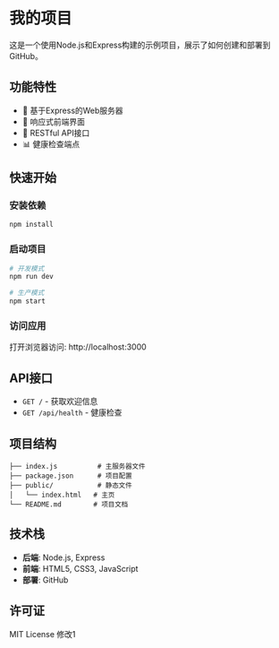 # 我的项目

这是一个使用Node.js和Express构建的示例项目，展示了如何创建和部署到GitHub。

## 功能特性

- 🚀 基于Express的Web服务器
- 📱 响应式前端界面
- 🔧 RESTful API接口
- 📊 健康检查端点

## 快速开始

### 安装依赖

```bash
npm install
```

### 启动项目

```bash
# 开发模式
npm run dev

# 生产模式
npm start
```

### 访问应用

打开浏览器访问: http://localhost:3000

## API接口

- `GET /` - 获取欢迎信息
- `GET /api/health` - 健康检查

## 项目结构

```
├── index.js          # 主服务器文件
├── package.json      # 项目配置
├── public/           # 静态文件
│   └── index.html   # 主页
└── README.md        # 项目文档
```

## 技术栈

- **后端**: Node.js, Express
- **前端**: HTML5, CSS3, JavaScript
- **部署**: GitHub

## 许可证

MIT License
修改1